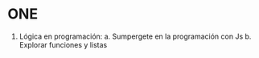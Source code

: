 # ONE
  1.  Lógica en programación:
      a.  Sumpergete en la programación con Js
      b.  Explorar funciones y listas 
